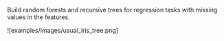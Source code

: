 Build random forests and recursive trees for regression tasks with missing values in the features.

![examples/images/usual_iris_tree.png]
